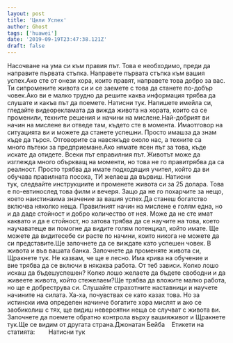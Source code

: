 ```yaml
---
layout: post
title: 'Цели Успех'
author: Ghost
tags: ['huawei']
date: '2019-09-19T23:47:38.121Z'
draft: false
---
```


Насочване на ума си към правия път. Това е необходимо, преди да направите първата стъпка. Направете първата стъпка към вашия успех.Ако сте от онези хора, които правят, направете това добро за вас. Ти сипромените живота си и се заемете с това да станете по-добър човек.Ако ви е малко трудно да решите каква информация трябва да слушате и какъв път да поемете. Натисни тук. Напишете имейла си, гледайте видеорекламата да вижда живота на хората, които са се променили, техните решения и начини на мислене.Най-добрият ви начин на мислене ви отведе там, където сте в момента. Имаотговор на ситуацията ви и можете да станете успешни. Просто имашза да знам къде да търся. Отговорите са навсякъде около нас, а техните са много пътеки за предприемане.Ако нямате ясен път за това, къде искате да отидете. Всеки път еправилния път. Животът може да изглежда много объркващ на моменти, но това не го правитрябва да са реалност. Просто трябва да имате подходящия учител, който да ви обучава правилната посока, ТИ желаеш да вървиш. Натисни тук, следвайте инструкциите и променете живота си за 25 долара. Това е по-евтинослед това филм и вечеря. Защо да не го похарчите за нещо, което наистинаима значение за вашия успех.Да станеш богатство включва няколко неща. Правилният начин на мислене е голям една, но и да даде стойност и добро количество от нея. Може да не сте имат каквато и да е стойност, но затова трябва да се научите на това, което научаватеще ви помогне да видите голям потенциал, който имате. Ще можете да видитесебе си расте по начини, които никога не можете да си представите.Ще започнете да се виждате като успешен човек. В живота и във вашата банка. Започнете да променяте живота си, Щракнете тук. Не казвам, че ще е лесно. Има крива на обучение и вие трябва да се включи в някаква работа. От теб зависи. Колко лошо искаш да бъдешуспешен? Колко лошо желаете да бъдете свободни и да живеете живота, който стежелаем?Ще трябва да вложите малко работа, но ще е добреструва си. Слушайте страхотните наставници и научете начините на силата. Ха-ха, почувствах се като казах това. Но за истински има определен начинче богатите хора мислят и ако се заобиколиш с тях, ще видиш невероятни неща се случват с живота ви. Започнете да поемете обратно контрола върху вашияживот и Щракнете тук.Ще се видим от другата страна.Джонатан Бейба    Етикети на статията:        Натисни тук

